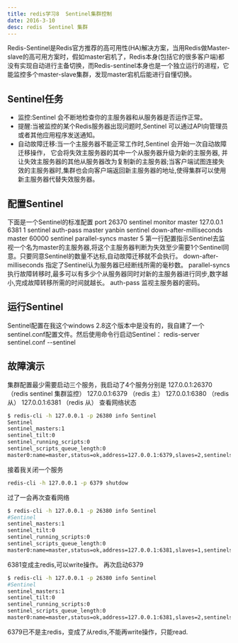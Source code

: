 ```yaml
---
title: redis学习8  Sentinel集群控制
date: 2016-3-10
desc: redis  Sentinel 集群
---
```

Redis-Sentinel是Redis官方推荐的高可用性(HA)解决方案，当用Redis做Master-slave的高可用方案时，假如master宕机了，Redis本身(包括它的很多客户端)都没有实现自动进行主备切换，而Redis-sentinel本身也是一个独立运行的进程，它能监控多个master-slave集群，发现master宕机后能进行自懂切换。
<!-- more -->
## Sentinel任务
* 监控:Sentinel 会不断地检查你的主服务器和从服务器是否运作正常。
* 提醒:当被监控的某个Redis服务器出现问题时,Sentinel 可以通过API向管理员或者其他应用程序发送通知。
* 自动故障迁移:当一个主服务器不能正常工作时,Sentinel 会开始一次自动故障迁移操作， 它会将失效主服务器的其中一个从服务器升级为新的主服务器, 并让失效主服务器的其他从服务器改为复制新的主服务器;当客户端试图连接失效的主服务器时,集群也会向客户端返回新主服务器的地址,使得集群可以使用新主服务器代替失效服务器。

## 配置Sentinel
下面是一个Sentinel的标准配置
port 26370
sentinel monitor master 127.0.0.1 6381 1
sentinel auth-pass master yanbin
sentinel down-after-milliseconds master 60000
sentinel parallel-syncs master 5
第一行配置指示Sentinel去监视一个名为master的主服务器,将这个主服务器判断为失效至少需要1个Sentinel同意。只要同意Sentinel的数量不达标,自动故障迁移就不会执行。
down-after-milliseconds 指定了Sentinel认为服务器已经断线所需的毫秒数。
parallel-syncs 执行故障转移时,最多可以有多少个从服务器同时对新的主服务器进行同步,数字越小,完成故障转移所需的时间就越长。
auth-pass 监视主服务器的密码。

## 运行Sentinel
Sentinel配置在我这个windows 2.8这个版本中是没有的，我自建了一个sentinel.conf配置文件。然后使用命令行启动Sentinel：
redis-server  sentinel.conf --sentinel


## 故障演示

集群配置最少需要启动三个服务，我启动了4个服务分别是
127.0.0.1:26370 （redis sentinel 集群监控）
127.0.0.1:6379  （redis 主）
127.0.0.1:6380  （redis 从）
127.0.0.1:6381  （redis 从）
查看网络状态
``` bash
$ redis-cli -h 127.0.0.1 -p 26380 info Sentinel
Sentinel
sentinel_masters:1
sentinel_tilt:0
sentinel_running_scripts:0
sentinel_scripts_queue_length:0
master0:name=master,status=ok,address=127.0.0.1:6379,slaves=2,sentinels=1
``` 

接着我关闭一个服务

``` bash
redis-cli -h 127.0.0.1 -p 6379 shutdow
``` 
过了一会再次查看网络
``` bash
$ redis-cli -h 127.0.0.1 -p 26380 info Sentinel
#Sentinel
sentinel_masters:1
sentinel_tilt:0
sentinel_running_scripts:0
sentinel_scripts_queue_length:0
master0:name=master,status=ok,address=127.0.0.1:6381,slaves=1,sentinels=1
``` 
6381变成主redis,可以write操作。
再次启动6379
``` bash
$ redis-cli -h 127.0.0.1 -p 26380 info Sentinel
#Sentinel
sentinel_masters:1
sentinel_tilt:0
sentinel_running_scripts:0
sentinel_scripts_queue_length:0
master0:name=master,status=ok,address=127.0.0.1:6381,slaves=2,sentinels=1
``` 
6379已不是主redis，变成了从redis,不能再write操作，只能read.

